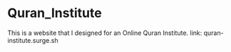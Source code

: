 # Quran_Institute
This is a website that I designed for an Online Quran Institute. 
link: quran-institute.surge.sh
